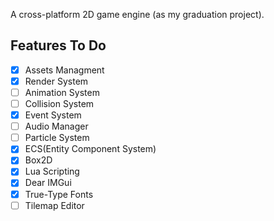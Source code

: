 A cross-platform 2D game engine (as my graduation project).

## Features To Do

- [x] Assets Managment
- [x] Render System
- [ ] Animation System
- [ ] Collision System
- [x] Event System
- [ ] Audio Manager
- [ ] Particle System
- [x] ECS(Entity Component System)
- [x] Box2D
- [x] Lua Scripting
- [x] Dear IMGui
- [x] True-Type Fonts
- [ ] Tilemap Editor